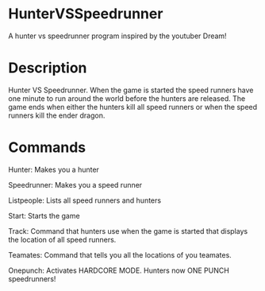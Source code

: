 # HunterVSSpeedrunner
A hunter vs speedrunner program inspired by the youtuber Dream! 

# Description
Hunter VS Speedrunner. When the game is started the speed runners have one minute to run around the world before the hunters are released. The game ends when either the hunters kill all speed runners or when the speed runners kill the ender dragon. 

# Commands
Hunter: Makes you a hunter 

Speedrunner: Makes you a speed runner

Listpeople: Lists all speed runners and hunters

Start: Starts the game

Track: Command that hunters use when the game is started that displays the location of all speed runners.

Teamates: Command that tells you all the locations of you teamates.

Onepunch: Activates HARDCORE MODE. Hunters now ONE PUNCH speedrunners!
